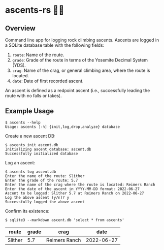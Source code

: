 # ascents-rs :climbing_man:

## Overview

Command line app for logging rock climbing ascents. Ascents are logged in a SQLite database table with the following fields:

1. `route`: Name of the route.
2. `grade`: Grade of the route in terms of the Yosemite Decimal System (YDS).
3. `crag`: Name of the crag, or general climbing area, where the route is located.
4. `date`: Date of first recorded ascent.

An ascent is defined as a redpoint ascent (i.e., successfully leading the route with no falls or takes).

## Example Usage

```
$ ascents --help
Usage: ascents [-h] {init,log,drop,analyze} database
```

Create a new ascent DB:

```
$ ascents init ascent.db
Initializing ascent database: ascent.db
Successfully initialized database
```

Log an ascent:

```
$ ascents log ascent.db
Enter the name of the route: Slither
Enter the grade of the route: 5.7
Enter the name of the crag where the route is located: Reimers Ranch
Enter the date of the ascent in YYYY-MM-DD format: 2022-06-27
Ascent to be logged: Slither 5.7 at Reimers Ranch on 2022-06-27
Log the above ascent (y/n)? y
Successfully logged the above ascent
```

Confirm its existence:

```
$ sqlite3 --markdown ascent.db 'select * from ascents'
```

|  route  | grade |     crag      |    date    |
|---------|-------|---------------|------------|
| Slither | 5.7   | Reimers Ranch | 2022-06-27 |
